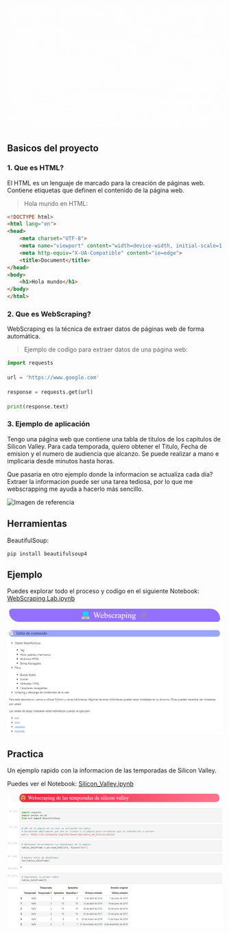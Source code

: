 ![Title](webscraping.gif)

## Basicos del proyecto

### 1. Que es HTML?

El HTML es un lenguaje de marcado para la creación de páginas web.
Contiene etiquetas que definen el contenido de la página web.

> Hola mundo en HTML:

```html
<!DOCTYPE html>
<html lang="en">
<head>
    <meta charset="UTF-8">
    <meta name="viewport" content="width=device-width, initial-scale=1.0">
    <meta http-equiv="X-UA-Compatible" content="ie=edge">
    <title>Document</title>
</head>
<body>
    <h1>Hola mundo</h1>
</body>
</html>
```

### 2. Que es WebScraping?

WebScraping es la técnica de extraer datos de páginas web de forma automática.

> Ejemplo de codigo para extraer datos de una página web:

```python
import requests

url = 'https://www.google.com'

response = requests.get(url)

print(response.text)
```

### 3. Ejemplo de aplicación

Tengo una página web que contiene una tabla de titulos de los capitulos de Silicon Valley.
Para cada temporada, quiero obtener el Titulo, Fecha de emision y el numero de audiencia que alcanzo.
Se puede realizar a mano e implicaria desde minutos hasta horas.

Que pasaria en otro ejemplo donde la informacion se actualiza cada día?
Extraer la informacion puede ser una tarea tediosa, por lo que me webscrapping me ayuda a hacerlo más sencillo.

![Imagen de referencia](https://nancyfriedman.typepad.com/.a/6a00d8341c4f9453ef01a73dafb230970d-pi)

## Herramientas

BeautifulSoup:

```terminal
pip install beautifulsoup4
```

## Ejemplo

Puedes explorar todo el proceso y codigo en el siguiente Notebook: [WebScraping Lab.ipynb](https://github.com/GilbertoNavaMarcos/WebScraping/blob/main/Webscraping%20Lab.ipynb)

![Imagen de referencia](preview.png)

## Practica

Un ejemplo rapido con la informacion de las temporadas de Silicon Valley.

Puedes ver el Notebook: [Silicon_Valley.ipynb](https://github.com/GilbertoNavaMarcos/WebScraping/blob/main/Silicon_Valley.ipynb)

![Imagen de referencia](piedpiper.png)
